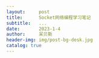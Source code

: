 ```yaml
---
layout:     post
title:      Socket网络编程学习笔记
subtitle:   ...
date:       2023-1-4
author:     呆贝斯
header-img: img/post-bg-desk.jpg
catalog: true
---
```

